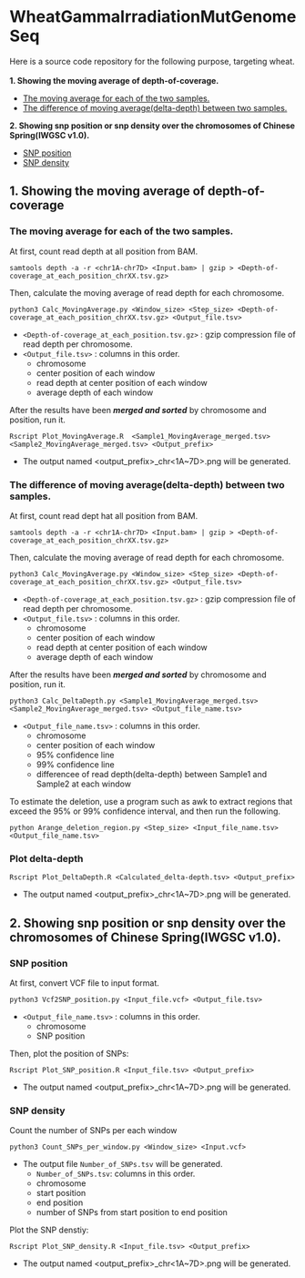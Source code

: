# WheatGammaIrradiationMutGenomeSeq
Here is a source code repository for the following purpose, targeting wheat.  
 <br>
**1. Showing the moving average of depth-of-coverage.**
 - [The moving average for each of the two samples.](https://github.com/ShoyaKomura/WheatGammaIrradiationMutGenomeSeq/blob/main/README.md#plot-the-moving-average-for-each-of-the-two-samples)
 - [The difference of moving average(delta-depth) between two samples.](https://github.com/ShoyaKomura/WheatGammaIrradiationMutGenomeSeq/blob/main/README.md#plot-delta-depth-of-two-samples)

  **2. Showing snp position or snp density over the chromosomes of Chinese Spring(IWGSC v1.0).**
 - [SNP position](https://github.com/ShoyaKomura/WheatGammaIrradiationMutGenomeSeq/blob/main/README.md#plot-snp-position)
 - [SNP density](https://github.com/ShoyaKomura/WheatGammaIrradiationMutGenomeSeq/blob/main/README.md#plot-snp-density)

## 1. Showing the moving average of depth-of-coverage
### The moving average for each of the two samples. 
At first, count read depth at all position from BAM.
```
samtools depth -a -r <chr1A-chr7D> <Input.bam> | gzip > <Depth-of-coverage_at_each_position_chrXX.tsv.gz> 
```
Then, calculate the moving average of read depth for each chromosome.
```
python3 Calc_MovingAverage.py <Window_size> <Step_size> <Depth-of-coverage_at_each_position_chrXX.tsv.gz> <Output_file.tsv>
```
- `<Depth-of-coverage_at_each_position.tsv.gz>` : gzip compression file of read depth per chromosome.  
- `<Output_file.tsv>` : columns in this order.
  - chromosome
  - center position of each window
  - read depth at center position of each window
  - average depth of each window

After the results have been **_merged and sorted_** by chromosome and position, run it.
```
Rscript Plot_MovingAverage.R  <Sample1_MovingAverage_merged.tsv> <Sample2_MovingAverage_merged.tsv> <Output_prefix>
```
- The output named <output_prefix>\_chr<1A~7D>.png will be generated.

### The difference of moving average(delta-depth) between two samples.
At first, count read dept hat all position from BAM.
```
samtools depth -a -r <chr1A-chr7D> <Input.bam> | gzip > <Depth-of-coverage_at_each_position_chrXX.tsv.gz> 
```
Then, calculate the moving average of read depth for each chromosome.
```
python3 Calc_MovingAverage.py <Window_size> <Step_size> <Depth-of-coverage_at_each_position_chrXX.tsv.gz> <Output_file.tsv>
```
- `<Depth-of-coverage_at_each_position.tsv.gz>` : gzip compression file of read depth per chromosome.  
- `<Output_file.tsv>` : columns in this order.
  - chromosome
  - center position of each window
  - read depth at center position of each window
  - average depth of each window

After the results have been **_merged and sorted_** by chromosome and position, run it.
```
python3 Calc_DeltaDepth.py <Sample1_MovingAverage_merged.tsv> <Sample2_MovingAverage_merged.tsv> <Output_file_name.tsv>
```
- `<Output_file_name.tsv>` : columns in this order.
  - chromosome
  - center position of each window
  - 95% confidence line
  - 99% confidence line
  - differencee of read depth(delta-depth) between Sample1 and Sample2 at each window

To estimate the deletion, use a program such as awk to extract regions that exceed the 95% or 99% confidence interval, and then run the following.
```
python Arange_deletion_region.py <Step_size> <Input_file_name.tsv> <Output_file_name.tsv>
```


### Plot delta-depth
```
Rscript Plot_DeltaDepth.R <Calculated_delta-depth.tsv> <Output_prefix>
```
- The output named <output_prefix>\_chr<1A~7D>.png will be generated.

## 2. Showing snp position or snp density over the chromosomes of Chinese Spring(IWGSC v1.0).
### SNP position
At first, convert VCF file to input format.
```
python3 Vcf2SNP_position.py <Input_file.vcf> <Output_file.tsv>
```
- `<Output_file_name.tsv>` : columns in this order.
  - chromosome
  - SNP position 

Then, plot the position of SNPs:
```
Rscript Plot_SNP_position.R <Input_file.tsv> <Output_prefix>
```
- The output named <output_prefix>\_chr<1A~7D>.png will be generated.

### SNP density
Count the number of SNPs per each window
```
python3 Count_SNPs_per_window.py <Window_size> <Input.vcf>
```
- The output file `Number_of_SNPs.tsv` will be generated.
  - `Number_of_SNPs.tsv`: columns in this order.
  - chromosome
  - start position
  - end position
  - number of SNPs from start position to end position

Plot the SNP denstiy:
```
Rscript Plot_SNP_density.R <Input_file.tsv> <Output_prefix>
```
- The output named <output_prefix>\_chr<1A~7D>.png will be generated.
